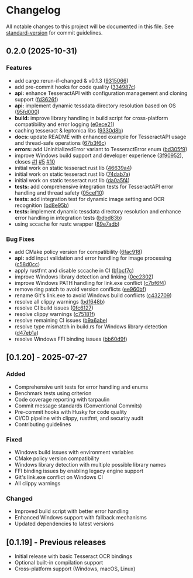 # Changelog

All notable changes to this project will be documented in this file. See [standard-version](https://github.com/conventional-changelog/standard-version) for commit guidelines.

## 0.2.0 (2025-10-31)


### Features

* add cargo:rerun-if-changed & v0.1.3 ([9315066](https://github.com/kreuzberg-dev/tesseract-rs-non-fork/commit/931506651ed7654f57f22d483bf89a334eedd738))
* add pre-commit hooks for code quality ([334987c](https://github.com/kreuzberg-dev/tesseract-rs-non-fork/commit/334987c93d0a45239e74abc26a1021119c5f665d))
* **api:** enhance TesseractAPI with configuration management and cloning support ([fd3626f](https://github.com/kreuzberg-dev/tesseract-rs-non-fork/commit/fd3626feaeb29333092812ce1fede1cd6c935217))
* **api:** implement dynamic tessdata directory resolution based on OS ([95fd000](https://github.com/kreuzberg-dev/tesseract-rs-non-fork/commit/95fd000e469b6b7b8a25e387e053cfe974028dba))
* **build:** improve library handling in build script for cross-platform compatibility and error logging ([e0ece21](https://github.com/kreuzberg-dev/tesseract-rs-non-fork/commit/e0ece212c9a6a1f20808b6029a1c32fefc95ddd1))
* caching tesseract & leptonica libs ([9330d8b](https://github.com/kreuzberg-dev/tesseract-rs-non-fork/commit/9330d8b9ebafcf0e4ab97629b77f34555cf87aa5))
* **docs:** update README with enhanced example for TesseractAPI usage and thread-safe operations ([67b3f6c](https://github.com/kreuzberg-dev/tesseract-rs-non-fork/commit/67b3f6c9d0111ab800126a7742f1c2e3c038a9ac))
* **errors:** add UninitializedError variant to TesseractError enum ([bd305f9](https://github.com/kreuzberg-dev/tesseract-rs-non-fork/commit/bd305f9ea6512cbafebc60d5d4f6947359e4353a))
* improve Windows build support and developer experience ([3f90952](https://github.com/kreuzberg-dev/tesseract-rs-non-fork/commit/3f9095274651dbd5f4f040c8ba31a3f7d6a50ee1)), closes [#1](https://github.com/kreuzberg-dev/tesseract-rs-non-fork/issues/1) [#5](https://github.com/kreuzberg-dev/tesseract-rs-non-fork/issues/5) [#10](https://github.com/kreuzberg-dev/tesseract-rs-non-fork/issues/10)
* initial work on static tesseract rust lib ([46639a4](https://github.com/kreuzberg-dev/tesseract-rs-non-fork/commit/46639a477aac7fceed09f240650844484e26e423))
* initial work on static tesseract rust lib ([74dab7a](https://github.com/kreuzberg-dev/tesseract-rs-non-fork/commit/74dab7a9b4f31a20f5c48c5bc92ce3e73231ef8c))
* initial work on static tesseract rust lib ([da0a5f4](https://github.com/kreuzberg-dev/tesseract-rs-non-fork/commit/da0a5f441a958cf091f9f5c205935fde3a6e947d))
* **tests:** add comprehensive integration tests for TesseractAPI error handling and thread safety ([05cef10](https://github.com/kreuzberg-dev/tesseract-rs-non-fork/commit/05cef102f3275eb97e3afc8b1ad5e2e6d1895754))
* **tests:** add integration test for dynamic image setting and OCR recognition ([bd8e95b](https://github.com/kreuzberg-dev/tesseract-rs-non-fork/commit/bd8e95b65f6e7464416cce8b9460e6c92dc20875))
* **tests:** implement dynamic tessdata directory resolution and enhance error handling in integration tests ([bdbd83b](https://github.com/kreuzberg-dev/tesseract-rs-non-fork/commit/bdbd83b7813dfafe8bebbe15bcc0045c3f5efc6f))
* using sccache for rustc wrapper ([89e7adb](https://github.com/kreuzberg-dev/tesseract-rs-non-fork/commit/89e7adb650e9fd253964d3781b4d2698600586d6))


### Bug Fixes

* add CMake policy version for compatibility ([6fac918](https://github.com/kreuzberg-dev/tesseract-rs-non-fork/commit/6fac9181874b5358bfc06525abe9253c27b94b50))
* **api:** add input validation and error handling for image processing ([c58d0cc](https://github.com/kreuzberg-dev/tesseract-rs-non-fork/commit/c58d0cc5146082972d36f371d11fdb6afd6be190))
* apply rustfmt and disable sccache in CI ([b1bcf7c](https://github.com/kreuzberg-dev/tesseract-rs-non-fork/commit/b1bcf7cc8a56183b85264983810ce8eda1f92bd0))
* improve Windows library detection and linking ([0ec2302](https://github.com/kreuzberg-dev/tesseract-rs-non-fork/commit/0ec2302850bedbe0907bb792536d34f04a88489c))
* improve Windows PATH handling for link.exe conflict ([c7bf6f4](https://github.com/kreuzberg-dev/tesseract-rs-non-fork/commit/c7bf6f413cc4511f5786cbd0230ab72e7fedc9f1))
* remove ring patch to avoid version conflicts ([ee960bf](https://github.com/kreuzberg-dev/tesseract-rs-non-fork/commit/ee960bf86de95ea8cc06657a26afc99c243b61ac))
* rename Git's link.exe to avoid Windows build conflicts ([c432709](https://github.com/kreuzberg-dev/tesseract-rs-non-fork/commit/c43270940f69a8b0edce6414640f80d2f61e0506))
* resolve all clippy warnings ([bdf648b](https://github.com/kreuzberg-dev/tesseract-rs-non-fork/commit/bdf648bbf212913a3fc9b8426ee61dc55ca54607))
* resolve CI build issues ([0fc6127](https://github.com/kreuzberg-dev/tesseract-rs-non-fork/commit/0fc612720bfceec9481ef05c853356f56f890f2e))
* resolve clippy warnings ([c75181f](https://github.com/kreuzberg-dev/tesseract-rs-non-fork/commit/c75181fa0ec90cc5d00e7ae3f53a6a7c12329cb4))
* resolve remaining CI issues ([b9a6abe](https://github.com/kreuzberg-dev/tesseract-rs-non-fork/commit/b9a6abe681266dcb903b622ea9bcdbde8f922bd0))
* resolve type mismatch in build.rs for Windows library detection ([d47eb1a](https://github.com/kreuzberg-dev/tesseract-rs-non-fork/commit/d47eb1afa1895ad2094354c1601f5c9f8f54b21a))
* resolve Windows FFI binding issues ([bb60d9f](https://github.com/kreuzberg-dev/tesseract-rs-non-fork/commit/bb60d9fb7765c8b0c482755864ab4938aa8b7931))

## [0.1.20] - 2025-07-27

### Added
- Comprehensive unit tests for error handling and enums
- Benchmark tests using criterion
- Code coverage reporting with tarpaulin
- Commit message standards (Conventional Commits)
- Pre-commit hooks with Husky for code quality
- CI/CD pipeline with clippy, rustfmt, and security audit
- Contributing guidelines

### Fixed
- Windows build issues with environment variables
- CMake policy version compatibility
- Windows library detection with multiple possible library names
- FFI binding issues by enabling legacy engine support
- Git's link.exe conflict on Windows CI
- All clippy warnings

### Changed
- Improved build script with better error handling
- Enhanced Windows support with fallback mechanisms
- Updated dependencies to latest versions

## [0.1.19] - Previous releases

- Initial release with basic Tesseract OCR bindings
- Optional built-in compilation support
- Cross-platform support (Windows, macOS, Linux)
